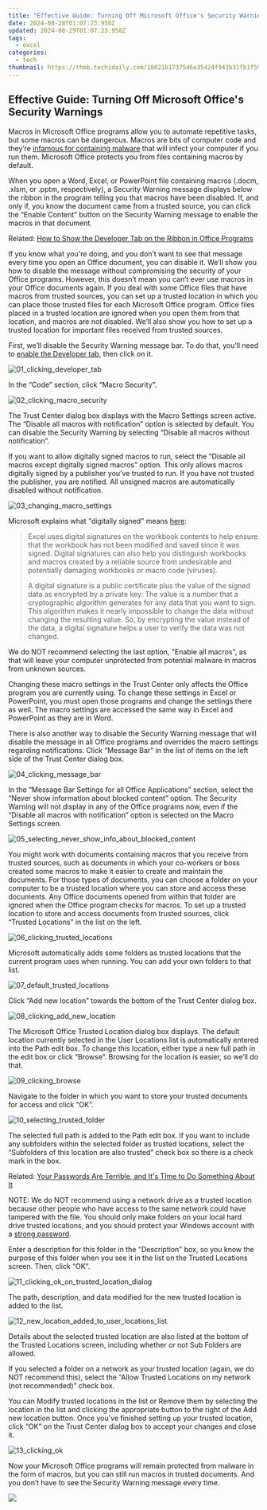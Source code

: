 ```yaml
---
title: "Effective Guide: Turning Off Microsoft Office's Security Warnings"
date: 2024-08-28T01:07:23.958Z
updated: 2024-08-29T01:07:23.958Z
tags:
  - excel
categories:
  - tech
thumbnail: https://thmb.techidaily.com/10021b17375d6e35424f943b31fb1f59b98c4b332e933017960911271c0d2245.jpg
---
```


## Effective Guide: Turning Off Microsoft Office's Security Warnings

Macros in Microsoft Office programs allow you to automate repetitive tasks, but some macros can be dangerous. Macros are bits of computer code and they’re [infamous for containing malware](https://extra-information.techidaily.com/where-to-download-your-own-personalized-tyrion-lannister-ringtone/) that will infect your computer if you run them. Microsoft Office protects you from files containing macros by default.

 When you open a Word, Excel, or PowerPoint file containing macros (.docm, .xlsm, or .pptm, respectively), a Security Warning message displays below the ribbon in the program telling you that macros have been disabled. If, and only if, you know the document came from a trusted source, you can click the “Enable Content” button on the Security Warning message to enable the macros in that document.

Related: [How to Show the Developer Tab on the Ribbon in Office Programs](https://extra-approaches.techidaily.com/2024-approved-reinstate-your-airdrop-linkages-simple-fixes-for-iosmacos-issues/) 

 If you know what you're doing, and you don’t want to see that message every time you open an Office document, you can disable it. We’ll show you how to disable the message without compromising the security of your Office programs. However, this doesn’t mean you can’t ever use macros in your Office documents again. If you deal with some Office files that have macros from trusted sources, you can set up a trusted location in which you can place those trusted files for each Microsoft Office program. Office files placed in a trusted location are ignored when you open them from that location, and macros are not disabled. We’ll also show you how to set up a trusted location for important files received from trusted sources.

 First, we’ll disable the Security Warning message bar. To do that, you’ll need to [enable the Developer tab](https://some-guidance.techidaily.com/the-ultimate-beginners-guide-to-mastering-final-cut-pro-for-2024/), then click on it.

![01_clicking_developer_tab](https://static1.howtogeekimages.com/wordpress/wp-content/uploads/2016/04/01_clicking_developer_tab.png) 

 In the “Code” section, click “Macro Security”.

![02_clicking_macro_security](https://static1.howtogeekimages.com/wordpress/wp-content/uploads/2016/04/02_clicking_macro_security.png) 

 The Trust Center dialog box displays with the Macro Settings screen active. The “Disable all macros with notification” option is selected by default. You can disable the Security Warning by selecting “Disable all macros without notification”.

 If you want to allow digitally signed macros to run, select the “Disable all macros except digitally signed macros” option. This only allows macros digitally signed by a publisher you’ve trusted to run. If you have not trusted the publisher, you are notified. All unsigned macros are automatically disabled without notification.

![03_changing_macro_settings](https://static1.howtogeekimages.com/wordpress/wp-content/uploads/2016/04/03_changing_macro_settings.png) 

 Microsoft explains what "digitally signed" means [here](https://support.microsoft.com/en-us/kb/820738):

> Excel uses digital signatures on the workbook contents to help ensure that the workbook has not been modified and saved since it was signed. Digital signatures can also help you distinguish workbooks and macros created by a reliable source from undesirable and potentially damaging workbooks or macro code (viruses).
> 
> A digital signature is a public certificate plus the value of the signed data as encrypted by a private key. The value is a number that a cryptographic algorithm generates for any data that you want to sign. This algorithm makes it nearly impossible to change the data without changing the resulting value. So, by encrypting the value instead of the data, a digital signature helps a user to verify the data was not changed.

 We do NOT recommend selecting the last option, "Enable all macros", as that will leave your computer unprotected from potential malware in macros from unknown sources.

 Changing these macro settings in the Trust Center only affects the Office program you are currently using. To change these settings in Excel or PowerPoint, you must open those programs and change the settings there as well. The macro settings are accessed the same way in Excel and PowerPoint as they are in Word.

 There is also another way to disable the Security Warning message that will disable the message in all Office programs and overrides the macro settings regarding notifications. Click “Message Bar” in the list of items on the left side of the Trust Center dialog box.

![04_clicking_message_bar](https://static1.howtogeekimages.com/wordpress/wp-content/uploads/2016/04/04_clicking_message_bar.png) 

 In the “Message Bar Settings for all Office Applications” section, select the “Never show information about blocked content” option. The Security Warning will not display in any of the Office programs now, even if the “Disable all macros with notification” option is selected on the Macro Settings screen.

![05_selecting_never_show_info_about_blocked_content](https://static1.howtogeekimages.com/wordpress/wp-content/uploads/2016/04/05_selecting_never_show_info_about_blocked_content.png) 

 You might work with documents containing macros that you receive from trusted sources, such as documents in which your co-workers or boss created some macros to make it easier to create and maintain the documents. For those types of documents, you can choose a folder on your computer to be a trusted location where you can store and access these documents. Any Office documents opened from within that folder are ignored when the Office program checks for macros. To set up a trusted location to store and access documents from trusted sources, click “Trusted Locations” in the list on the left.

![06_clicking_trusted_locations](https://static1.howtogeekimages.com/wordpress/wp-content/uploads/2016/04/06_clicking_trusted_locations.png) 

 Microsoft automatically adds some folders as trusted locations that the current program uses when running. You can add your own folders to that list.

![07_default_trusted_locations](https://static1.howtogeekimages.com/wordpress/wp-content/uploads/2016/04/07_default_trusted_locations.png) 

 Click “Add new location” towards the bottom of the Trust Center dialog box.

![08_clicking_add_new_location](https://static1.howtogeekimages.com/wordpress/wp-content/uploads/2016/04/08_clicking_add_new_location.png) 

 The Microsoft Office Trusted Location dialog box displays. The default location currently selected in the User Locations list is automatically entered into the Path edit box. To change this location, either type a new full path in the edit box or click “Browse”. Browsing for the location is easier, so we’ll do that.

![09_clicking_browse](https://static1.howtogeekimages.com/wordpress/wp-content/uploads/2016/04/09_clicking_browse.png) 

 Navigate to the folder in which you want to store your trusted documents for access and click “OK”.

![10_selecting_trusted_folder](https://static1.howtogeekimages.com/wordpress/wp-content/uploads/2016/04/10_selecting_trusted_folder.png) 

 The selected full path is added to the Path edit box. If you want to include any subfolders within the selected folder as trusted locations, select the “Subfolders of this location are also trusted” check box so there is a check mark in the box.

Related: [Your Passwords Are Terrible, and It's Time to Do Something About It](https://fox-http.techidaily.com/step-by-step-guide-to-mastering-slug-line-crafting-for-2024/) 

 NOTE: We do NOT recommend using a network drive as a trusted location because other people who have access to the same network could have tampered with the file. You should only make folders on your local hard drive trusted locations, and you should protect your Windows account with a [strong password](https://fox-http.techidaily.com/step-by-step-guide-to-mastering-slug-line-crafting-for-2024/).

 Enter a description for this folder in the "Description" box, so you know the purpose of this folder when you see it in the list on the Trusted Locations screen. Then, click “OK”.

![11_clicking_ok_on_trusted_location_dialog](https://static1.howtogeekimages.com/wordpress/wp-content/uploads/2016/04/11_clicking_ok_on_trusted_location_dialog.png) 

 The path, description, and data modified for the new trusted location is added to the list.

![12_new_location_added_to_user_locations_list](https://static1.howtogeekimages.com/wordpress/wp-content/uploads/2016/04/12_new_location_added_to_user_locations_list.png) 

 Details about the selected trusted location are also listed at the bottom of the Trusted Locations screen, including whether or not Sub Folders are allowed.

 If you selected a folder on a network as your trusted location (again, we do NOT recommend this), select the “Allow Trusted Locations on my network (not recommended)” check box.

 You can Modify trusted locations in the list or Remove them by selecting the location in the list and clicking the appropriate button to the right of the Add new location button. Once you’ve finished setting up your trusted location, click “OK” on the Trust Center dialog box to accept your changes and close it.

![13_clicking_ok](https://static1.howtogeekimages.com/wordpress/wp-content/uploads/2016/04/13_clicking_ok.png) 

 Now your Microsoft Office programs will remain protected from malware in the form of macros, but you can still run macros in trusted documents. And you don’t have to see the Security Warning message every time.

<ins class="adsbygoogle"
     style="display:block"
     data-ad-format="autorelaxed"
     data-ad-client="ca-pub-7571918770474297"
     data-ad-slot="1223367746"></ins>



<ins class="adsbygoogle"
     style="display:block"
     data-ad-client="ca-pub-7571918770474297"
     data-ad-slot="8358498916"
     data-ad-format="auto"
     data-full-width-responsive="true"></ins>



<!-- affiliate ads begin -->
<a href="https://shop.manycam.com/order/checkout.php?PRODS=17729331&QTY=1&AFFILIATE=108875&CART=1"><img src="https://secure.avangate.com/images/merchant/8230bea7d54bcdf99cdfe85cb07313d5/mcaffbanner600x500.png" border="0"></a>
<!-- affiliate ads end -->